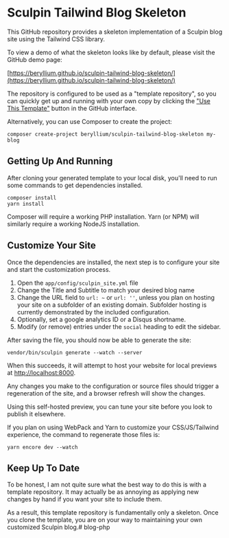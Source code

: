 Sculpin Tailwind Blog Skeleton
==============================

This GitHub repository provides a skeleton implementation of a Sculpin
blog site using the Tailwind CSS library.

To view a demo of what the skeleton looks like by default, please visit
the GitHub demo page:

[https://beryllium.github.io/sculpin-tailwind-blog-skeleton/](https://beryllium.github.io/sculpin-tailwind-blog-skeleton/)

The repository is configured to be used as a "template repository", so
you can quickly get up and running with your own copy by clicking the
["Use This Template"](https://github.com/beryllium/sculpin-tailwind-blog-skeleton/generate)
button in the GitHub interface.

Alternatively, you can use Composer to create the project:

```
composer create-project beryllium/sculpin-tailwind-blog-skeleton my-blog
```

## Getting Up And Running

After cloning your generated template to your local disk, you'll need to
run some commands to get dependencies installed.

```
composer install
yarn install
```

Composer will require a working PHP installation. Yarn (or NPM) will
similarly require a working NodeJS installation.

## Customize Your Site

Once the dependencies are installed, the next step is to configure your
site and start the customization process.

1. Open the `app/config/sculpin_site.yml` file
1. Change the Title and Subtitle to match your desired blog name
1. Change the URL field to `url: ~` or `url: ''`, unless you plan on
   hosting your site on a subfolder of an existing domain. Subfolder
   hosting is currently demonstrated by the included configuration.
1. Optionally, set a google analytics ID or a Disqus shortname.
1. Modify (or remove) entries under the `social` heading to edit the
   sidebar.

After saving the file, you should now be able to generate the site:

```
vendor/bin/sculpin generate --watch --server
```

When this succeeds, it will attempt to host your website for local
previews at [http://localhost:8000](http://localhost:8000).

Any changes you make to the configuration or source files should trigger
a regeneration of the site, and a browser refresh will show the changes.

Using this self-hosted preview, you can tune your site before you look
to publish it elsewhere.

If you plan on using WebPack and Yarn to customize your CSS/JS/Tailwind
experience, the command to regenerate those files is:

```
yarn encore dev --watch
```

## Keep Up To Date

To be honest, I am not quite sure what the best way to do this is with
a template repository. It may actually be as annoying as applying new
changes by hand if you want your site to include them.

As a result, this template repository is fundamentally only a skeleton.
Once you clone the template, you are on your way to maintaining your own
customized Sculpin blog.# blog-php
